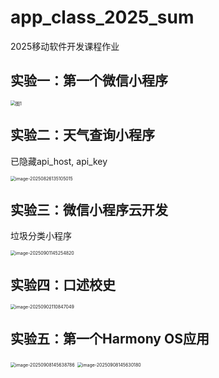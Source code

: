 # app_class_2025_sum
2025移动软件开发课程作业



## 实验一：第一个微信小程序

<img src="https://pic.ericzht.space/PicGo/image-20250825173118959.png" alt="图1" style="zoom: 50%;" />

## 实验二：天气查询小程序
已隐藏api_host, api_key

<img src="https://pic.ericzht.space/PicGo/image-20250826135105015.png" alt="image-20250826135105015" style="zoom: 50%;" />

## 实验三：微信小程序云开发

垃圾分类小程序

<img src="https://pic.ericzht.space/PicGo/image-20250901145254820.png" alt="image-20250901145254820" style="zoom: 50%;" />

## 实验四：口述校史

<img src="https://pic.ericzht.space/PicGo/image-20250902110847049.png" alt="image-20250902110847049" style="zoom:50%;" />

## 实验五：第一个Harmony OS应用

<img src="https://pic.ericzht.space/PicGo/image-20250908145638786.png" alt="image-20250908145638786" style="zoom:50%;" /> <img src="https://pic.ericzht.space/PicGo/image-20250908145630180.png" alt="image-20250908145630180" style="zoom:50%;" />
